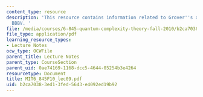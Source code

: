 ```yaml
---
content_type: resource
description: 'This resource contains information related to Grover''s algorithm and
  BBBV. '
file: /media/courses/6-845-quantum-complexity-theory-fall-2010/b2ca70383ed13fed5643e4092ed19b92_MIT6_845F10_lec09.pdf
file_type: application/pdf
learning_resource_types:
- Lecture Notes
ocw_type: OCWFile
parent_title: Lecture Notes
parent_type: CourseSection
parent_uid: 0ae74169-1168-dcc5-4644-05254b3e4264
resourcetype: Document
title: MIT6_845F10_lec09.pdf
uid: b2ca7038-3ed1-3fed-5643-e4092ed19b92
---
```

